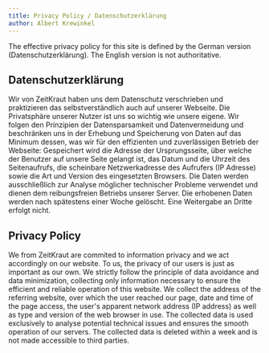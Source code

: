 ```yaml
---
title: Privacy Policy / Datenschutzerklärung
author: Albert Krewinkel
---
```


The effective privacy policy for this site is defined by the German version
(Datenschutzerklärung).  The English version is not authoritative.

## Datenschutzerklärung

Wir von ZeitKraut haben uns dem Datenschutz verschrieben und praktizieren das
selbstverständlich auch auf unserer Webseite.  Die Privatsphäre unserer Nutzer
ist uns so wichtig wie unsere eigene.  Wir folgen den Prinzipien der
Datensparsamkeit und Datenvermeidung und beschränken uns in der Erhebung und
Speicherung von Daten auf das Minimum dessen, was wir für den effizienten und
zuverlässigen Betrieb der Webseite: Gespeichert wird die Adresse der
Ursprungsseite, über welche der Benutzer auf unsere Seite gelangt ist, das
Datum und die Uhrzeit des Seitenaufrufs, die scheinbare Netzwerkadresse des
Aufrufers (IP Adresse) sowie die Art und Version des eingesetzten Browsers.
Die Daten werden ausschließlich zur Analyse möglicher technischer Probleme
verwendet und dienen dem reibungsfreien Betriebs unserer Server.
Die erhobenen Daten werden nach spätestens einer Woche gelöscht.  Eine
Weitergabe an Dritte erfolgt nicht.

## Privacy Policy

We from ZeitKraut are commited to information privacy and we act accordingly on
our website.  To us, the privacy of our users is just as important as our own.
We strictly follow the principle of data avoidance and data minimization,
collecting only information necessary to ensure the efficient and reliable
operation of this website.  We collect the address of the referring website,
over which the user reached our page, date and time of the page access, the
user's apparent network address (IP address) as well as type and version of
the web browser in use.  The collected data is used exclusively to analyse
potential technical issues and ensures the smooth operation of our servers.
The collected data is deleted within a week and is not made accessible to
third parties.
